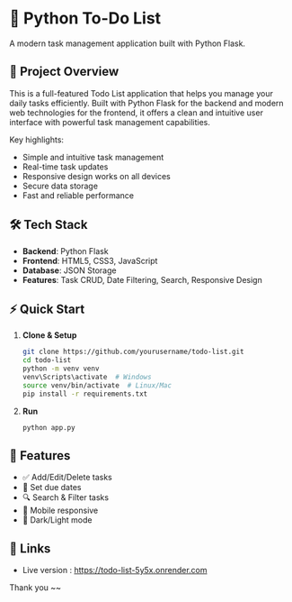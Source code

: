 # 🚀 Python To-Do List

A modern task management application built with Python Flask.

## 📝 Project Overview

This is a full-featured Todo List application that helps you manage your daily tasks efficiently. Built with Python Flask for the backend and modern web technologies for the frontend, it offers a clean and intuitive user interface with powerful task management capabilities.

Key highlights:

- Simple and intuitive task management
- Real-time task updates
- Responsive design works on all devices
- Secure data storage
- Fast and reliable performance

## 🛠️ Tech Stack

- **Backend**: Python Flask
- **Frontend**: HTML5, CSS3, JavaScript
- **Database**: JSON Storage
- **Features**: Task CRUD, Date Filtering, Search, Responsive Design

## ⚡ Quick Start

1. **Clone & Setup**

   ```bash
   git clone https://github.com/yourusername/todo-list.git
   cd todo-list
   python -m venv venv
   venv\Scripts\activate  # Windows
   source venv/bin/activate  # Linux/Mac
   pip install -r requirements.txt
   ```

2. **Run**

   ```bash
   python app.py
   ```

## 📱 Features

- ✅ Add/Edit/Delete tasks
- 📅 Set due dates
- 🔍 Search & Filter tasks
- 📱 Mobile responsive
- 🌙 Dark/Light mode

## 🔗 Links

- Live version : https://todo-list-5y5x.onrender.com

Thank you ~~
